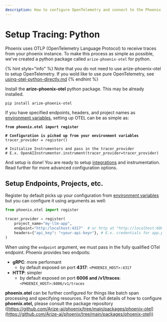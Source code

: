 ```yaml
---
description: How to configure OpenTelemetry and connect to the Phoenix server
---
```


# Setup Tracing: Python

Phoenix uses OTLP (OpenTelemetry Language Protocol) to receive traces from your phoenix instance. To make this process as simple as possible, we've created a python package called `arize-phoenix-otel` for python.&#x20;

{% hint style="info" %}
Note that you do not need to use arize-phoenix-otel to setup OpenTelemetry. If you wold like to use pure OpenTelemetry, see [using-otel-python-directly.md](using-otel-python-directly.md "mention")
{% endhint %}

Install the **arize-phoenix-otel** python package. This may be already installed.

```bash
pip install arize-phoenix-otel
```

If you have specified endpoints, headers, and project names as [environment variables](../../../../setup/configuration.md#environment-variables), setting up OTEL can be as simple as:

<pre class="language-python"><code class="lang-python"><strong>from phoenix.otel import register
</strong><strong>
</strong><strong># Configuration is picked up from your environment variables
</strong>tracer_provider = register()

# Initialize Instrumentors and pass in the tracer_provider
# E.x. OpenAIInstrumentor.instrument(tracer_provider=tracer_provider)
</code></pre>

And setup is done! You are ready to setup [integrations](../../../integrations-tracing/) and instrumentation.  Read further for more advanced configuration options.

## Setup Endpoints, Projects, etc.

Register by default picks up your configuration from [environment variables](../../../../setup/configuration.md#environment-variables) but you can configure it using arguments as well:

```python
from phoenix.otel import register

tracer_provider = register(
    project_name="my-llm-app",
    endpoint="http:/localhost:4317"  # or http at "http://localhost:6006/v1/traces"
    headers={"api_key": "<your-api-key>"}, # E.x. credentials for app.phoenix.arize.com
)
```

When using the `endpoint` argument, we must pass in the fully qualified OTel endpoint. Phoenix provides two endpoits:

* **gRPC**: more performant
  * by default exposed on port **4317**: `<PHOENIX_HOST>:4317`
* **HTTP**: simpler
  * by default exposed on port **6006 and /v1/traces**: `<PHOENIX_HOST>:6006/v1/traces`

**phoenix.otel** can be further configured for things like batch span processing and specifying resources. For the full details of how to configure **phoenix.otel,** please consult the package repository ([https://github.com/Arize-ai/phoenix/tree/main/packages/phoenix-otel](https://github.com/Arize-ai/phoenix/tree/main/packages/phoenix-otel))



